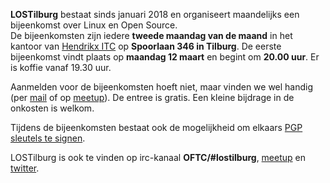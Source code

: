**LOSTilburg** bestaat sinds januari 2018 en organiseert maandelijks een bijeenkomst over Linux en Open Source.  
De bijeenkomsten zijn iedere **tweede maandag van de maand** in het kantoor van [Hendrikx ITC](https://www.hendrikx-itc.nl) op **Spoorlaan 346 in Tilburg**. 
De eerste bijeenkomst vindt plaats op **maandag 12 maart** 
en begint om **20.00 uur**. Er is koffie vanaf 19.30 uur. 

Aanmelden voor de bijeenkomsten hoeft niet, maar vinden we wel handig (per <a href="mailto:info@lostilburg.nl">mail</a> of op [meetup](https://www.meetup.com/nl-NL/Linux-Open-Source-Tilburg)). 
De entree is gratis. Een kleine bijdrage in de onkosten is welkom.

Tijdens de bijeenkomsten bestaat ook de mogelijkheid om elkaars [PGP sleutels te signen](https://en.wikipedia.org/wiki/Key_signing_party).

LOSTilburg is ook te vinden op irc-kanaal **OFTC/#lostilburg**, [meetup](https://www.meetup.com/nl-NL/Linux-Open-Source-Tilburg) en [twitter](https://twitter.com/adhendrikx).



